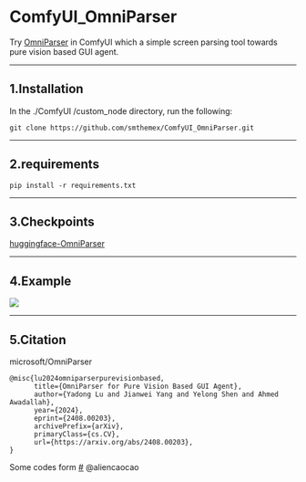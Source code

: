 # ComfyUI_OmniParser
Try [OmniParser](https://github.com/microsoft/OmniParser) in ComfyUI which a simple screen parsing tool towards pure vision based GUI agent.

----

1.Installation
-----
  In the ./ComfyUI /custom_node directory, run the following:   
```
git clone https://github.com/smthemex/ComfyUI_OmniParser.git
```  

----
  
2.requirements  
----

```
pip install -r requirements.txt

```

----

3.Checkpoints
----
[huggingface-OmniParser](https://huggingface.co/microsoft/OmniParser)

----

4.Example
----
 
 ![](https://github.com/smthemex/ComfyUI_OmniParser/blob/main/example.png)


----

5.Citation
------
microsoft/OmniParser
```
@misc{lu2024omniparserpurevisionbased,
      title={OmniParser for Pure Vision Based GUI Agent}, 
      author={Yadong Lu and Jianwei Yang and Yelong Shen and Ahmed Awadallah},
      year={2024},
      eprint={2408.00203},
      archivePrefix={arXiv},
      primaryClass={cs.CV},
      url={https://arxiv.org/abs/2408.00203}, 
}
```
Some codes form [#](https://github.com/microsoft/OmniParser/pull/53) @aliencaocao
